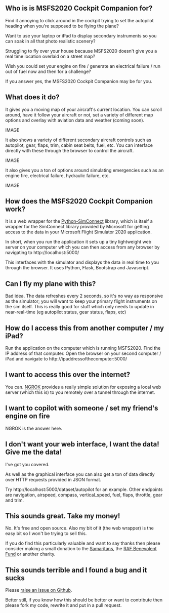 ## Who is is MSFS2020 Cockpit Companion for?

Find it annoying to click around in the cockpit trying to set the autopilot heading when you're supposed to be flying the plane?

Want to use your laptop or iPad to display secondary instruments so you can soak in all that photo realistic scenery?

Struggling to fly over your house because MSFS2020 doesn't give you a real time location overlaid on a street map?

Wish you could set your engine on fire / generate an electrical failure / run out of fuel now and then for a challenge?

If you answer yes, the MSFS2020 Cockpit Companion may be for you.

## What does it do?

It gives you a moving map of your aircraft's current location.  You can scroll around, have it follow your aircraft or not, set a variety of different map options and overlay with aviation data and weather (coming soon).

IMAGE

It also shows a variety of different secondary aircraft controls such as autopilot, gear, flaps, trim, cabin seat belts, fuel, etc.  You can interface directly with these through the browser to control the aircraft.

IMAGE

It also gives you a ton of options around simulating emergencies such as an engine fire, electrical failure, hydraulic failure, etc.

IMAGE

## How does the MSFS2020 Cockpit Companion work?

It is a web wrapper for the [Python-SimConnect](https://github.com/odwdinc/Python-SimConnect) library, which is itself a wrapper for the SimConnect library provided by Microsoft for getting access to the data in your Microsoft Flight Simulator 2020 application.

In short, when you run the application it sets up a tiny lightweight web server on your computer which you can then access from any browser by navigating to http://localhost:5000/

This interfaces with the simulator and displays the data in real time to you through the browser. It uses Python, Flask, Bootstrap and Javascript.

## Can I fly my plane with this?

Bad idea. The data refreshes every 2 seconds, so it's no way as responsive as the simulator; you will want to keep your primary flight instruments on the sim itself. This is really good for stuff which only needs to update in near-real-time (eg autopilot status, gear status, flaps, etc)

## How do I access this from another computer / my iPad?

Run the application on the computer which is running MSFS2020. Find the IP address of that computer. Open the browser on your second computer / iPad and navigate to http://ipaddressofthecomputer:5000/

## I want to access this over the internet?

You can. [NGROK](https://ngrok.com/) provides a really simple solution for exposing a local web server (which this is) to you remotely over a tunnel through the internet.

## I want to copilot with someone / set my friend's engine on fire

NGROK is the answer here.

## I don't want your web interface, I want the data! Give me the data!

I've got you covered.

As well as the graphical interface you can also get a ton of data directly over HTTP requests provided in JSON format.

Try http://localhost:5000/dataset/autopilot for an example.  Other endpoints are navigation, airspeed, compass, vertical_speed, fuel, flaps, throttle, gear and trim.

## This sounds great. Take my money!

No. It's free and open source. Also my bit of it (the web wrapper) is the easy bit so I won't be trying to sell this.

If you do find this particularly valuable and want to say thanks then please consider making a small donation to the [Samaritans](https://www.samaritans.org/donate-now/), the [RAF Benevolent Fund](https://www.rafbf.org/ways-to-give/online-donation) or another charity.

## This sounds terrible and I found a bug and it sucks

Please [raise an issue on Github](https://github.com/hankhank10/MSFS2020-cockpit-companion/issues).

Better still, if you know how this should be better or want to contribute then please fork my code, rewrite it and put in a pull request.



